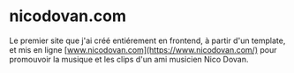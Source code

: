 # nicodovan.com
Le premier site que j'ai créé entiérement en frontend, à partir d'un template, et mis en ligne [www.nicodovan.com](https://www.nicodovan.com/) pour promouvoir la musique et les clips d'un ami musicien Nico Dovan.
